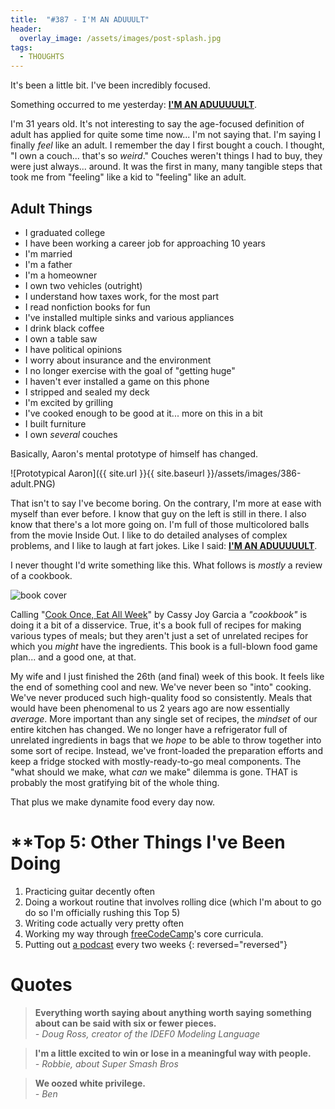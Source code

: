 ```yaml
---
title:  "#387 - I'M AN ADUUULT"
header:
  overlay_image: /assets/images/post-splash.jpg
tags:
  - THOUGHTS
---
```


It's been a little bit. I've been incredibly focused. 

Something occurred to me yesterday: **[I'M AN ADUUUUULT](https://www.youtube.com/watch?v=gAYL5H46QnQ)**.

I'm 31 years old. It's not interesting to say the age-focused definition of adult has applied for quite some time now... I'm not saying that. I'm saying I finally *feel* like an adult. I remember the day I first bought a couch. I thought, "I own a couch... that's so *weird*." Couches weren't things I had to buy, they were just always... around. It was the first in many, many tangible steps that took me from "feeling" like a kid to "feeling" like an adult.

## Adult Things

- I graduated college
- I have been working a career job for approaching 10 years
- I'm married
- I'm a father
- I'm a homeowner
- I own two vehicles (outright)
- I understand how taxes work, for the most part
- I read nonfiction books for fun
- I've installed multiple sinks and various appliances
- I drink black coffee
- I own a table saw
- I have political opinions
- I worry about insurance and the environment
- I no longer exercise with the goal of "getting huge"
- I haven't ever installed a game on this phone
- I stripped and sealed my deck
- I'm excited by grilling
- I've cooked enough to be good at it... more on this in a bit
- I built furniture
- I own *several* couches

Basically, Aaron's mental prototype of himself has changed.

![Prototypical Aaron]({{ site.url }}{{ site.baseurl }}/assets/images/386-adult.PNG)

That isn't to say I've become boring. On the contrary, I'm more at ease with myself than ever before. I know that guy on the left is still in there. I also know that there's a lot more going on. I'm full of those multicolored balls from the movie Inside Out. I like to do detailed analyses of complex problems, and I like to laugh at fart jokes. Like I said: **[I'M AN ADUUUUULT](https://www.youtube.com/watch?v=gAYL5H46QnQ)**.

I never thought I'd write something like this. What follows is *mostly* a review of a cookbook.

![book cover](https://fedandfit.com/wp-content/uploads/2019/01/Cook-Once-Eat-All-Week-Cover-3.png)

Calling "[Cook Once, Eat All Week](https://fedandfit.com/cook-once-eat-all-week/)" by Cassy Joy Garcia a *"cookbook"* is doing it a bit of a disservice. True, it's a book full of recipes for making various types of meals; but they aren't just a set of unrelated recipes for which you *might* have the ingredients. This book is a full-blown food game plan... and a good one, at that.

My wife and I just finished the 26th (and final) week of this book. It feels like the end of something cool and new. We've never been so "into" cooking. We've never produced such high-quality food so consistently. Meals that would have been phenomenal to us 2 years ago are now essentially *average*. More important than any single set of recipes, the *mindset* of our entire kitchen has changed. We no longer have a refrigerator full of unrelated ingredients in bags that we *hope* to be able to throw together into some sort of recipe. Instead, we've front-loaded the preparation efforts and keep a fridge stocked with mostly-ready-to-go meal components. The "what should we make, what *can* we make" dilemma is gone. THAT is probably the most gratifying bit of the whole thing.

That plus we make dynamite food every day now.

# **Top 5: Other Things I've Been Doing

1. Practicing guitar decently often
2. Doing a workout routine that involves rolling dice (which I'm about to go do so I'm officially rushing this Top 5)
3. Writing code actually very pretty often
4. Working my way through [freeCodeCamp](http://www.freecodecamp.org)'s core curricula.
5. Putting out [a podcast](https://wesceneamovie.com/) every two weeks
{: reversed="reversed"}

# Quotes
> **Everything worth saying about anything worth saying something about can be said with six or fewer pieces.**  
> *- Doug Ross, creator of the IDEF0 Modeling Language*

> **I'm a little excited to win or lose in a meaningful way with people.**  
> *- Robbie, about Super Smash Bros*

> **We oozed white privilege.**  
> *- Ben*